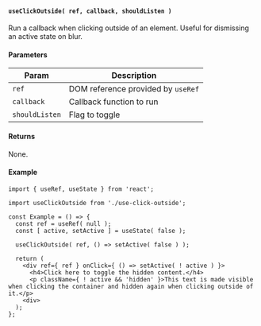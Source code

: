 #### `useClickOutside( ref, callback, shouldListen )`
Run a callback when clicking outside of an element. Useful for dismissing an active state on blur.

#### Parameters
| Param | Description |
|---|---|
| `ref` | DOM reference provided by `useRef` |
| `callback` | Callback function to run |
| `shouldListen` | Flag to toggle  |

#### Returns
None.

#### Example
```
import { useRef, useState } from 'react';

import useClickOutside from './use-click-outside';

const Example = () => {
  const ref = useRef( null );
  const [ active, setActive ] = useState( false );

  useClickOutside( ref, () => setActive( false ) );

  return (
    <div ref={ ref } onClick={ () => setActive( ! active ) }>
      <h4>Click here to toggle the hidden content.</h4>
      <p className={ ! active && 'hidden' }>This text is made visible when clicking the container and hidden again when clicking outside of it.</p>
    <div>
  );
};
```
